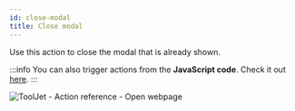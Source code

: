 ```yaml
---
id: close-modal
title: Close modal
---
```


Use this action to close the modal that is already shown.

:::info
You can also trigger actions from the **JavaScript code**. Check it out [here](/docs/how-to/run-actions-from-runjs).
:::

<div style={{textAlign: 'center'}}>

![ToolJet - Action reference - Open webpage](/img/actions/closemodal/closemodal.png)

</div>


